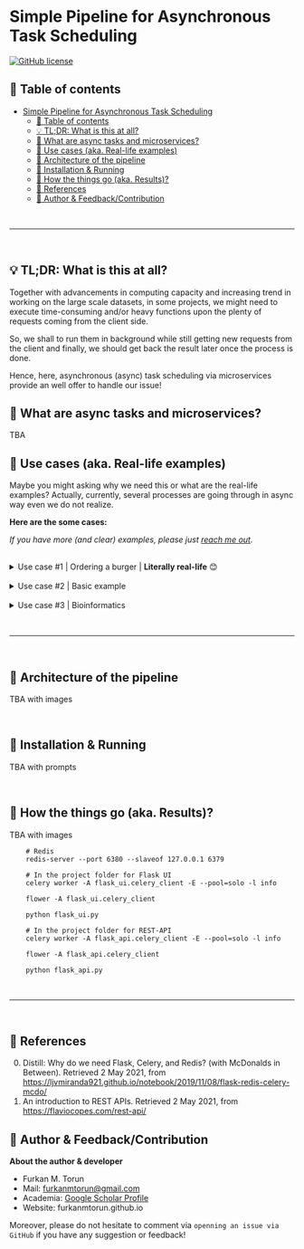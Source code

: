 # Simple Pipeline for Asynchronous Task Scheduling

[![GitHub license](https://img.shields.io/badge/License-MIT-green)](https://github.com/furkanmtorun/AsyncTaskScheduling/blob/master/LICENSE) 

## 📖 Table of contents
- [Simple Pipeline for Asynchronous Task Scheduling](#simple-pipeline-for-asynchronous-task-scheduling)
  - [📖 Table of contents](#-table-of-contents)
  - [💡 TL;DR: What is this at all?](#-tldr-what-is-this-at-all)
  - [🧪 What are async tasks and microservices?](#-what-are-async-tasks-and-microservices)
  - [💭 Use cases (aka. Real-life examples)](#-use-cases-aka-real-life-examples)
  - [🎨 Architecture of the pipeline](#-architecture-of-the-pipeline)
  - [🧵 Installation & Running](#-installation--running)
  - [💎 How the things go (aka. Results)?](#-how-the-things-go-aka-results)
  - [📘 References](#-references)
  - [🎈 Author & Feedback/Contribution](#-author--feedbackcontribution)

<br><hr><br>

## 💡 TL;DR: What is this at all?
Together with advancements in computing capacity and increasing trend in working on the large scale datasets, in some projects, we might need to execute time-consuming and/or heavy functions upon the plenty of requests coming from the client side.

So, we shall to run them in background while still getting new requests from the client and finally, we should get back the result later once the process is done. 

Hence, here, asynchronous (async) task scheduling via microservices provide an well offer to handle our issue!

## 🧪 What are async tasks and microservices?
TBA

## 💭 Use cases (aka. Real-life examples)
Maybe you might asking why we need this or what are the real-life examples? Actually, currently, several processes are going through in async way even we do not realize. 

**Here are the some cases:** 

_If you have more (and clear) examples, please just [reach me out](#-author--feedbackcontrubitons)._

<br>

<details>
    <summary>Use case #1 | Ordering a burger | <b>Literally real-life</b> 😊</summary>
    <p><br>Assume that you are hungry and looking forward to eating a burger!
    </p>
</details>

<br>

<details>
    <summary>Use case #2 | Basic example</summary>
    <p>Case Study 2</p>
</details>

<br>

<details>
    <summary>Use case #3 | Bioinformatics</summary>
    <p>Case Study 3</p>
</details>

<br><hr><br>

## 🎨 Architecture of the pipeline
TBA with images

<br>

## 🧵 Installation & Running
TBA with prompts

<br>

## 💎 How the things go (aka. Results)?
TBA with images

```
    # Redis
    redis-server --port 6380 --slaveof 127.0.0.1 6379

    # In the project folder for Flask UI
    celery worker -A flask_ui.celery_client -E --pool=solo -l info

    flower -A flask_ui.celery_client

    python flask_ui.py

    # In the project folder for REST-API
    celery worker -A flask_api.celery_client -E --pool=solo -l info

    flower -A flask_api.celery_client

    python flask_api.py
```

<br><hr><br>

## 📘 References
0. Distill: Why do we need Flask, Celery, and Redis? (with McDonalds in Between). Retrieved 2 May 2021, from https://ljvmiranda921.github.io/notebook/2019/11/08/flask-redis-celery-mcdo/
1. An introduction to REST APIs. Retrieved 2 May 2021, from https://flaviocopes.com/rest-api/

## 🎈 Author & Feedback/Contribution
**About the author & developer**

- Furkan M. Torun
- Mail: [furkanmtorun@gmail.com](mailto:furkanmtorun@gmail.com) 
- Academia: [Google Scholar Profile](https://scholar.google.com/citations?user=d5ZyOZ4AAAAJ) 
- Website: furkanmtorun.github.io

Moreover, please do not hesitate to comment via `openning an issue via GitHub` if you have any suggestion or feedback!

